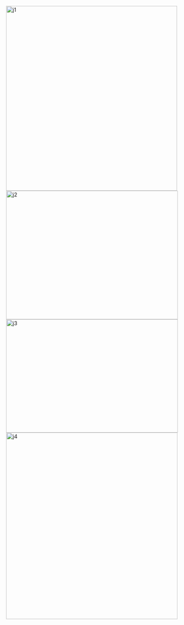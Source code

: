 <img width="465" height="503" alt="j1" src="https://github.com/user-attachments/assets/e990d23c-e28c-4ed5-a401-5ac876b4f249" /><br>
<img width="467" height="350" alt="j2" src="https://github.com/user-attachments/assets/85921e12-98a5-4766-9f04-4ec1ffd44e49" /><br>
<img width="467" height="308" alt="j3" src="https://github.com/user-attachments/assets/32a87712-3b6c-40ed-8610-6d4eff07c8af" /><br>
<img width="466" height="508" alt="j4" src="https://github.com/user-attachments/assets/3c26ff61-ff7c-4eb2-8a54-69c1f1c5c06f" /><br>
